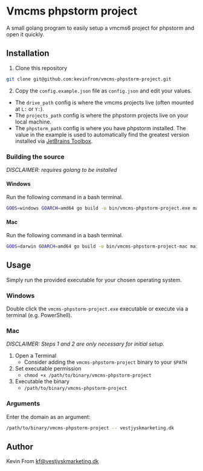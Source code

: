 # Vmcms phpstorm project

A small golang program to easily setup a vmcms6 project for phpstorm and open it quickly.

## Installation

1. Clone this repository

````bash
git clone git@github.com:kevinfrom/vmcms-phpstorm-project.git
````

2. Copy the `config.example.json` file as `config.json` and edit your values.

- The `drive_path` config is where the vmcms projects live (often mounted at `L:` or `Y:`).
- The `projects_path` config is where the phpstorm projects live on your local machine.
- The `phpstorm_path` config is where you have phpstorm installed. The value in the example is used to automatically find the greatest version installed via [JetBrains Toolbox](https://www.jetbrains.com/toolbox-app/).

### Building the source

*DISCLAIMER: requires golang to be installed*

#### Windows

Run the following command in a bash terminal.

````bash
GOOS=windows GOARCH=amd64 go build -o bin/vmcms-phpstorm-project.exe main.go utility.go config.go project.go
```` 

#### Mac

Run the following command in a bash terminal.

````bash
GOOS=darwin GOARCH=amd64 go build -o bin/vmcms-phpstorm-project-mac main.go utility.go config.go project.go
````

## Usage

Simply run the provided executable for your chosen operating system.

### Windows

Double click the `vmcms-phpstorm-project.exe` executable or execute via a terminal (e.g. PowerShell).

### Mac

*DISCLAIMER: Steps 1 and 2 are only necessary for initial setup.*

1. Open a Terminal
    - Consider adding the `vmcms-phpstorm-project` binary to your `$PATH`
2. Set executable permission
    - `chmod +x /path/to/binary/vmcms-phpstorm-project`
3. Executable the binary
    - `/path/to/binary/vmcms-phpstorm-project`

### Arguments

Enter the domain as an argument:

````bash
/path/to/binary/vmcms-phpstorm-project -- vestjyskmarketing.dk
````

## Author

Kevin From <kf@vestjyskmarketing.dk>

